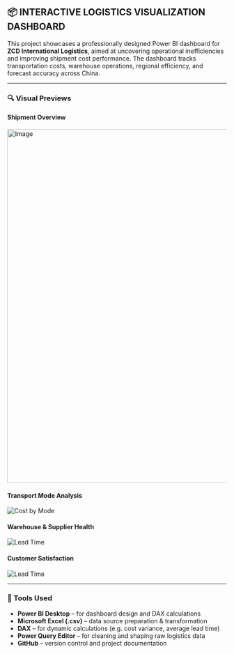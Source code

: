 ## 📦 INTERACTIVE LOGISTICS VISUALIZATION DASHBOARD

This project showcases a professionally designed Power BI dashboard for **ZCD International Logistics**, aimed at uncovering operational inefficiencies and improving shipment cost performance. The dashboard tracks transportation costs, warehouse operations, regional efficiency, and forecast accuracy across China.

---

### 🔍 Visual Previews

#### Shipment Overview
<img width="812" alt="Image" src="https://github.com/user-attachments/assets/d5e123eb-9757-4b7b-9b16-9bc7949b9caa" />

#### Transport Mode Analysis
![Cost by Mode](https://user-images.githubusercontent.com/yourusername/transport-mode-cost.png)

#### Warehouse & Supplier Health
![Lead Time](https://user-images.githubusercontent.com/yourusername/lead-time-analysis.png)

#### Customer Satisfaction
![Lead Time](https://user-images.githubusercontent.com/yourusername/lead-time-analysis.png)

---

### 🔧 Tools Used

- **Power BI Desktop** – for dashboard design and DAX calculations
- **Microsoft Excel (.csv)** – data source preparation & transformation
- **DAX** – for dynamic calculations (e.g. cost variance, average lead time)
- **Power Query Editor** – for cleaning and shaping raw logistics data
- **GitHub** – version control and project documentation

